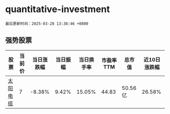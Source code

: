 # quantitative-investment

`最后更新时间：2025-03-28 13:38:46 +0800`

## 强势股票

|股票|当前价|当日涨跌幅|当日振幅|当日换手率|市盈率TTM|总市值|近10日涨跌幅|
|----|----|----|----|----|----|----|----|
|[太阳电缆](https://xueqiu.com/S/SZ002300)|7|-8.38%|9.42%|15.05%|44.83|50.56亿|26.58%|
